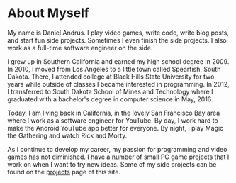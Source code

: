 # About Myself

My name is Daniel Andrus. I play video games, write code,
write blog posts, and start fun side projects. Sometimes I even
finish the side projects. I also work as a full-time software
engineer on the side.

I grew up in Southern California and earned my high
school degree in 2009. In 2010, I moved from Los Angeles to a
little town called Spearfish, South Dakota. There, I attended
college at Black Hills State University for two years while
outside of classes I became interested in programming. In
2012, I transferred to South Dakota School of Mines and
Technology where I graduated with a bachelor's degree in computer
science in May, 2016.

Today, I am living back in California, in the lovely San
Francisco Bay area where I work as a software engineer for
YouTube. By day, I work hard to make the Android YouTube app
better for everyone. By night, I play Magic the Gathering and
watch Rick and Morty.

As I continue to develop my career, my passion for programming and
video games has not diminished. I have a number of small PC game
projects that I work on when I want to try new ideas. Some of my
side projects can be found on the [projects](/projects/) page of
this site.
